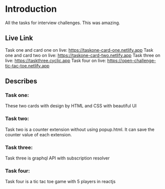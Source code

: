 # Introduction

All the tasks for interview challenges. This was amazing.


## Live Link
Task one and card one on live: https://taskone-card-one.netlify.app
Task one and card two on live: https://taskone-card-two.netlify.app
Task three on live: https://taskthree.cyclic.app
Task four on live: https://open-challenge-tic-tac-toe.netlify.app


## Describes

### Task one:
These two cards with design by HTML and CSS with beautiful UI

### Task two:
Task two is a counter extension without using popup.html. It can save the counter value of each extension. 

### Task three:
Task three is graphql API with subscription resolver

### Task four:
Task four is a tic tac toe game with 5 players in reactjs
